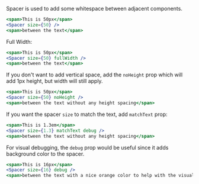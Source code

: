 Spacer is used to add some whitespace between adjacent components.

```jsx
<span>This is 50px</span>
<Spacer size={50} />
<span>between the text</span>
```

Full Width:

```jsx
<span>This is 50px</span>
<Spacer size={50} fullWidth />
<span>between the text</span>
```

If you don't want to add vertical space, add the `noHeight` prop which will add 1px height, but width will still apply.

```jsx
<span>This is 50px</span>
<Spacer size={50} noHeight />
<span>between the text without any height spacing</span>
```

If you want the spacer `size` to match the text, add `matchText` prop:

```jsx
<span>This is 1.3em</span>
<Spacer size={1.3} matchText debug />
<span>between the text without any height spacing</span>
```

For visual debugging, the `debug` prop would be useful since it adds background color to the spacer.

```jsx
<span>This is 16px</span>
<Spacer size={16} debug />
<span>between the text with a nice orange color to help with the visualization.</span>
```
